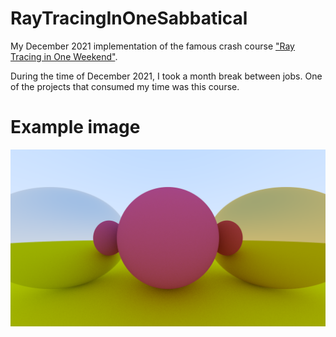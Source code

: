 # RayTracingInOneSabbatical
My December 2021 implementation of the famous crash course ["Ray Tracing in One Weekend"](https://raytracing.github.io/books/RayTracingInOneWeekend.html#overview).

During the time of December 2021, I took a month break between jobs. One of the projects that consumed my time was this course.

# Example image
![It's SPHERICAL](./images/example.png)
